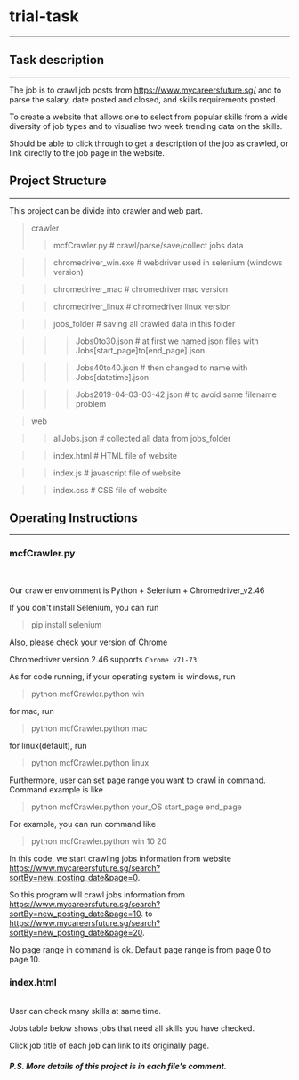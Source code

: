 # trial-task
  ----------

## Task description
   ----------

The job is to crawl job posts from https://www.mycareersfuture.sg/ and to parse the salary, date posted and closed, and skills requirements posted.

To create a website that allows one to select from popular skills from a wide diversity of job types and to visualise two week trending data on the skills. 

Should be able to click through to get a description of the job as crawled, or link directly to the job page in the website.

## Project Structure
   ---------
This project can be divide into crawler and web part.

> crawler 
>> mcfCrawler.py # crawl/parse/save/collect jobs data


>> chromedriver_win.exe # webdriver used in selenium (windows version)

>> chromedriver_mac # chromedriver mac version

>> chromedriver_linux # chromedriver linux version

>> jobs_folder # saving all crawled data in this folder

>>> Jobs0to30.json # at first we named json files with Jobs[start_page]to[end_page].json

>>> Jobs40to40.json # then changed to name with Jobs[datetime].json

>>>Jobs2019-04-03-03-42.json # to avoid same filename problem

> web

>> allJobs.json # collected all data from jobs_folder

>> index.html # HTML file of website

>> index.js # javascript file of website

>> index.css # CSS file of website

## Operating Instructions
   ------------

### mcfCrawler.py
<br>

Our crawler enviornment is Python + Selenium + Chromedriver_v2.46

If you don't install Selenium, you can run

> pip install selenium

Also, please check your version of Chrome

Chromedriver version 2.46 supports `Chrome v71-73`

As for code running, if your operating system is windows, run

> python mcfCrawler.python win

for mac, run 

> python mcfCrawler.python mac

for linux(default), run

> python mcfCrawler.python linux

Furthermore, user can set page range you want to crawl in command. Command example is like

> python mcfCrawler.python your_OS start_page end_page

For example, you can run command like

> python mcfCrawler.python win 10 20

In this code, we start crawling jobs information from website https://www.mycareersfuture.sg/search?sortBy=new_posting_date&page=0. 

So this program will crawl jobs information from https://www.mycareersfuture.sg/search?sortBy=new_posting_date&page=10. to https://www.mycareersfuture.sg/search?sortBy=new_posting_date&page=20.

No page range in command is ok. Default page range is from page 0 to page 10.
### index.html
<br>
User can check many skills at same time. 

Jobs table below shows jobs that need all skills you have checked. 

Click job title of each job can link to its originally page.

##### P.S. More details of this project is in each file's comment.
